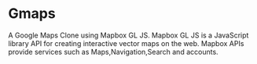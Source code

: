 # Gmaps

A Google Maps Clone using Mapbox GL JS.
Mapbox GL JS is a JavaScript library API for creating interactive vector maps on the web.
Mapbox APIs provide services such as Maps,Navigation,Search and accounts.
